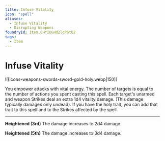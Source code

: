 ```yaml
---
title: Infuse Vitality
icon: "spell"
aliases:
  - Infuse Vitality
  - Disrupting Weapons
foundryId: Item.CHYIOGHd2lcPGtU2
tags:
  - Item
---
```


# Infuse Vitality
![[icons-weapons-swords-sword-gold-holy.webp|150]]

You empower attacks with vital energy. The number of targets is equal to the number of actions you spent casting this spell. Each target's unarmed and weapon Strikes deal an extra 1d4 vitality damage. (This damage typically damages only undead). If you have the holy trait, you can add that trait to this spell and to the Strikes affected by the spell.

* * *

**Heightened (3rd)** The damage increases to 2d4 damage.

**Heightened (5th)** The damage increases to 3d4 damage.


